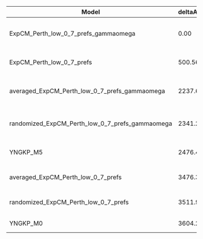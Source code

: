 | Model                                           | deltaAIC | LogLikelihood | nParams | ParamValues                                              |
|-------------------------------------------------|----------|---------------|---------|----------------------------------------------------------|
| ExpCM_Perth_low_0_7_prefs_gammaomega            | 0.00     | -19848.16     | 7       | alpha_omega=0.80, beta=1.69, beta_omega=6.59, kappa=4.01 |
| ExpCM_Perth_low_0_7_prefs                       | 500.56   | -20099.44     | 6       | beta=1.77, kappa=3.51, omega=0.13                        |
| averaged_ExpCM_Perth_low_0_7_prefs_gammaomega   | 2237.60  | -20966.96     | 7       | alpha_omega=0.42, beta=1.87, beta_omega=5.54, kappa=3.75 |
| randomized_ExpCM_Perth_low_0_7_prefs_gammaomega | 2341.24  | -21018.78     | 7       | alpha_omega=0.44, beta=0.10, beta_omega=5.85, kappa=3.76 |
| YNGKP_M5                                        | 2476.40  | -21081.36     | 12      | alpha_omega=0.46, beta_omega=6.76, kappa=3.40            |
| averaged_ExpCM_Perth_low_0_7_prefs              | 3476.38  | -21587.35     | 6       | beta=1.13, kappa=3.23, omega=0.06                        |
| randomized_ExpCM_Perth_low_0_7_prefs            | 3511.96  | -21605.14     | 6       | beta=0.11, kappa=3.22, omega=0.06                        |
| YNGKP_M0                                        | 3604.20  | -21646.26     | 11      | kappa=2.95, omega=0.05                                   |
